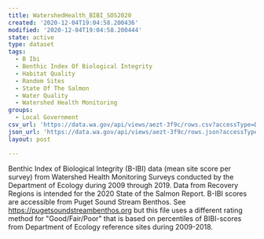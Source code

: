 ```yaml
---
title: WatershedHealth_BIBI_SOS2020
created: '2020-12-04T19:04:58.200436'
modified: '2020-12-04T19:04:58.200444'
state: active
type: dataset
tags:
  - B Ibi
  - Benthic Index Of Biological Integrity
  - Habitat Quality
  - Random Sites
  - State Of The Salmon
  - Water Quality
  - Watershed Health Monitoring
groups:
  - Local Government
csv_url: 'https://data.wa.gov/api/views/aezt-3f9c/rows.csv?accessType=DOWNLOAD'
json_url: 'https://data.wa.gov/api/views/aezt-3f9c/rows.json?accessType=DOWNLOAD'
layout: post

---
```

Benthic Index of Biological Integrity (B-IBI) data (mean site score per survey) from Watershed Health Monitoring Surveys conducted by the Department of Ecology during 2009 through 2019. Data from Recovery Regions is intended for the 2020 State of the Salmon Report. B-IBI scores are accessible from Puget Sound Stream Benthos. See https://pugetsoundstreambenthos.org but this file uses a different rating method for "Good/Fair/Poor" that is based on percentiles of BIBI-scores from Department of Ecology reference sites during 2009-2018.
